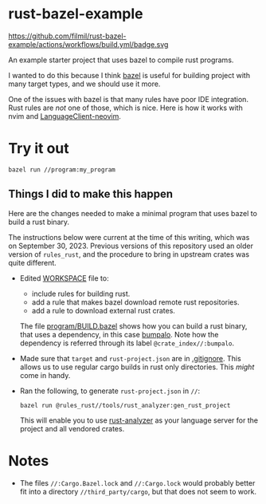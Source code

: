 # rust-bazel-example

https://github.com/filmil/rust-bazel-example/actions/workflows/build.yml/badge.svg

An example starter project that uses bazel to compile rust programs.

I wanted to do this because I think [bazel] is useful for building
project with many target types, and we should use it more.

One of the issues with bazel is that many rules have poor IDE integration.
Rust rules are *not* one of those, which is nice. Here is how it
works with nvim and [LanguageClient-neovim][lcneovim].

# Try it out

```
bazel run //program:my_program
```

## Things I did to make this happen

Here are the changes needed to make a minimal program that uses bazel to build
a rust binary.

The instructions below were current at the time of this writing, which was on
September 30, 2023. Previous versions of this repository used an older version
of `rules_rust`, and the procedure to bring in upstream crates was quite
different.

* Edited [WORKSPACE](workspace) file to:

  * include rules for building rust.
  * add a rule that makes bazel download remote rust repositories.
  * add a rule to download external rust crates.

  The file [program/BUILD.bazel](program/BUILD.bazel) shows how you can build a
  rust binary, that uses a dependency, in this case [bumpalo][bpl].  Note how
  the dependency is referred through its label `@crate_index//:bumpalo`.

* Made sure that `target` and `rust-project.json` are in
  [.gitignore](.gitignore). This allows us to use regular cargo builds in rust
  only directories. This *might* come in handy.

* Ran the following, to generate `rust-project.json` in `//`:

  ```
  bazel run @rules_rust//tools/rust_analyzer:gen_rust_project
  ```

  This will enable you to use [rust-analyzer][ra] as your language server for
  the project and all vendored crates.

# Notes

* The files `//:Cargo.Bazel.lock` and `//:Cargo.lock` would probably better fit
  into a directory `//third_party/cargo`, but that does not seem to work.

[bazel]: https://bazel.io
[bpl]: https://docs.rs/bumpalo 
[cr]: https://github.com/google/cargo-raze
[lcneovim]: https://github.com/autozimu/LanguageClient-neovim
[ra]: https://rust-analyzer.github.io
